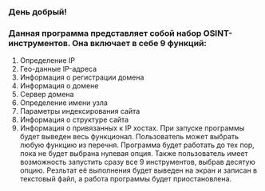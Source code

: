 ### День добрый!
### Данная программа представляет собой набор OSINT-инструментов. Она включает в себе 9 функций:
1. Определение IP
2. Гео-данные IP-адреса
3. Информация о регистрации домена
4. Информация о домене
5. Сервер домена
6. Определение имени узла
7. Параметры индексирования сайта
8. Информация о структуре сайта
9. Информация о привязанных к IP хостах.
При запуске программы будет выведен весь функционал. Пользователь может выбрать любую функцию из перечня. Программа будет работать до тех пор, пока не будет выбрана нулевая опция. 
Также пользователь имеет возможность запустить сразу все 9 инструментов, выбрав десятую опцию. Резльтат её выполнения будет выведен на экран и записан в текстовый файл, а работа программы будет приостановлена.  

